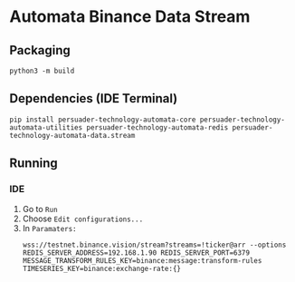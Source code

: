 # Automata Binance Data Stream

## Packaging
`python3 -m build`

## Dependencies (IDE Terminal)
`pip install persuader-technology-automata-core persuader-technology-automata-utilities persuader-technology-automata-redis persuader-technology-automata-data.stream`

## Running

### IDE
1. Go to `Run`
2. Choose `Edit configurations...`
3. In `Paramaters:` 
   ```
   wss://testnet.binance.vision/stream?streams=!ticker@arr --options REDIS_SERVER_ADDRESS=192.168.1.90 REDIS_SERVER_PORT=6379 MESSAGE_TRANSFORM_RULES_KEY=binance:message:transform-rules TIMESERIES_KEY=binance:exchange-rate:{}
   ```